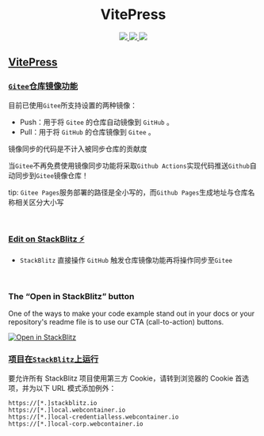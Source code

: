 <h1 align="center">VitePress</h1>

<p align="center">
  <a href="https://vitejs.cn/" target="_blank">
      <img src="https://img.shields.io/badge/VitePress-1.0.0_alpha.8-646CFF">
  </a>
  <a href="https://www.sveltejs.cn" target="_blank">
      <img src="https://img.shields.io/badge/vue-3.2.37-success?logo=vue">
  </a>
  <a href="https://developer.stackblitz.com/" target="_blank">
      <img src="https://img.shields.io/badge/Stackblitz-dev_tool-1374ef?logo=StackBlitz" >
  </a>
</p>



## [VitePress ](https://vitepress.docschina.org/)


### [`Gitee`仓库镜像功能](https://gitee.com/help/articles/4336)

目前已使用`Gitee`所支持设置的两种镜像：

- Push：用于将 `Gitee` 的仓库自动镜像到 `GitHub` 。
- Pull：用于将 `GitHub` 的仓库镜像到 `Gitee` 。

镜像同步的代码是不计入被同步仓库的贡献度

当`Gitee`不再免费使用镜像同步功能将采取`Github Actions`实现代码推送`Github`自动同步到`Gitee`镜像仓库！

tip: `Gitee Pages`服务部署的路径是全小写的，而`Github Pages`生成地址与仓库名称相关区分大小写

<br>

### [Edit on StackBlitz ⚡️](https://stackblitz.com/edit/jvitepress)

- `StackBlitz` 直接操作 `GitHub` 触发仓库镜像功能再将操作同步至`Gitee`

<br>

### The “Open in StackBlitz” button

One of the ways to make your code example stand out in your docs or your repository's readme file is to use our CTA (call-to-action) buttons.


[![Open in StackBlitz](https://developer.stackblitz.com/img/open_in_stackblitz.svg)](https://stackblitz.com/github//NidhoggDJoking/VitePress)



### [项目在`StackBlitz`上运行](https://developer.stackblitz.com/platform/webcontainers/browser-config)

要允许所有 StackBlitz 项目使用第三方 Cookie，请转到浏览器的 Cookie 首选项，并为以下 URL 模式添加例外：

```
https://[*.]stackblitz.io
https://[*.]local.webcontainer.io
https://[*.]local-credentialless.webcontainer.io
https://[*.]local-corp.webcontainer.io
```

